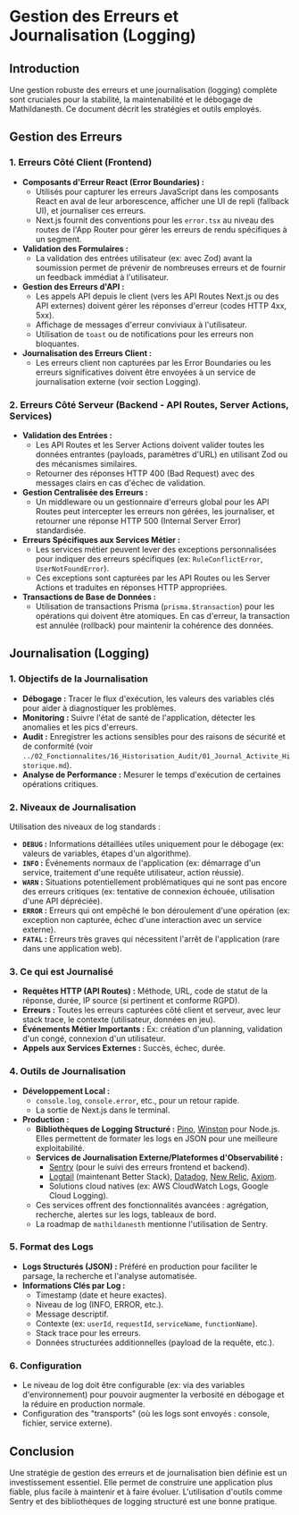 # Gestion des Erreurs et Journalisation (Logging)

## Introduction

Une gestion robuste des erreurs et une journalisation (logging) complète sont cruciales pour la stabilité, la maintenabilité et le débogage de Mathildanesth. Ce document décrit les stratégies et outils employés.

## Gestion des Erreurs

### 1. Erreurs Côté Client (Frontend)

- **Composants d'Erreur React (Error Boundaries) :**
  - Utilisés pour capturer les erreurs JavaScript dans les composants React en aval de leur arborescence, afficher une UI de repli (fallback UI), et journaliser ces erreurs.
  - Next.js fournit des conventions pour les `error.tsx` au niveau des routes de l'App Router pour gérer les erreurs de rendu spécifiques à un segment.
- **Validation des Formulaires :**
  - La validation des entrées utilisateur (ex: avec Zod) avant la soumission permet de prévenir de nombreuses erreurs et de fournir un feedback immédiat à l'utilisateur.
- **Gestion des Erreurs d'API :**
  - Les appels API depuis le client (vers les API Routes Next.js ou des API externes) doivent gérer les réponses d'erreur (codes HTTP 4xx, 5xx).
  - Affichage de messages d'erreur conviviaux à l'utilisateur.
  - Utilisation de `toast` ou de notifications pour les erreurs non bloquantes.
- **Journalisation des Erreurs Client :**
  - Les erreurs client non capturées par les Error Boundaries ou les erreurs significatives doivent être envoyées à un service de journalisation externe (voir section Logging).

### 2. Erreurs Côté Serveur (Backend - API Routes, Server Actions, Services)

- **Validation des Entrées :**
  - Les API Routes et les Server Actions doivent valider toutes les données entrantes (payloads, paramètres d'URL) en utilisant Zod ou des mécanismes similaires.
  - Retourner des réponses HTTP 400 (Bad Request) avec des messages clairs en cas d'échec de validation.
- **Gestion Centralisée des Erreurs :**
  - Un middleware ou un gestionnaire d'erreurs global pour les API Routes peut intercepter les erreurs non gérées, les journaliser, et retourner une réponse HTTP 500 (Internal Server Error) standardisée.
- **Erreurs Spécifiques aux Services Métier :**
  - Les services métier peuvent lever des exceptions personnalisées pour indiquer des erreurs spécifiques (ex: `RuleConflictError`, `UserNotFoundError`).
  - Ces exceptions sont capturées par les API Routes ou les Server Actions et traduites en réponses HTTP appropriées.
- **Transactions de Base de Données :**
  - Utilisation de transactions Prisma (`prisma.$transaction`) pour les opérations qui doivent être atomiques. En cas d'erreur, la transaction est annulée (rollback) pour maintenir la cohérence des données.

## Journalisation (Logging)

### 1. Objectifs de la Journalisation

- **Débogage :** Tracer le flux d'exécution, les valeurs des variables clés pour aider à diagnostiquer les problèmes.
- **Monitoring :** Suivre l'état de santé de l'application, détecter les anomalies et les pics d'erreurs.
- **Audit :** Enregistrer les actions sensibles pour des raisons de sécurité et de conformité (voir `../02_Fonctionnalites/16_Historisation_Audit/01_Journal_Activite_Historique.md`).
- **Analyse de Performance :** Mesurer le temps d'exécution de certaines opérations critiques.

### 2. Niveaux de Journalisation

Utilisation des niveaux de log standards :

- **`DEBUG` :** Informations détaillées utiles uniquement pour le débogage (ex: valeurs de variables, étapes d'un algorithme).
- **`INFO` :** Événements normaux de l'application (ex: démarrage d'un service, traitement d'une requête utilisateur, action réussie).
- **`WARN` :** Situations potentiellement problématiques qui ne sont pas encore des erreurs critiques (ex: tentative de connexion échouée, utilisation d'une API dépréciée).
- **`ERROR` :** Erreurs qui ont empêché le bon déroulement d'une opération (ex: exception non capturée, échec d'une interaction avec un service externe).
- **`FATAL` :** Erreurs très graves qui nécessitent l'arrêt de l'application (rare dans une application web).

### 3. Ce qui est Journalisé

- **Requêtes HTTP (API Routes) :** Méthode, URL, code de statut de la réponse, durée, IP source (si pertinent et conforme RGPD).
- **Erreurs :** Toutes les erreurs capturées côté client et serveur, avec leur stack trace, le contexte (utilisateur, données en jeu).
- **Événements Métier Importants :** Ex: création d'un planning, validation d'un congé, connexion d'un utilisateur.
- **Appels aux Services Externes :** Succès, échec, durée.

### 4. Outils de Journalisation

- **Développement Local :**
  - `console.log`, `console.error`, etc., pour un retour rapide.
  - La sortie de Next.js dans le terminal.
- **Production :**
  - **Bibliothèques de Logging Structuré :** [Pino](https://getpino.io/), [Winston](https://github.com/winstonjs/winston) pour Node.js. Elles permettent de formater les logs en JSON pour une meilleure exploitabilité.
  - **Services de Journalisation Externe/Plateformes d'Observabilité :**
    - [Sentry](https://sentry.io/) (pour le suivi des erreurs frontend et backend).
    - [Logtail](https://logtail.com/) (maintenant Better Stack), [Datadog](https://www.datadoghq.com/), [New Relic](https://newrelic.com/), [Axiom](https://axiom.co/).
    - Solutions cloud natives (ex: AWS CloudWatch Logs, Google Cloud Logging).
  - Ces services offrent des fonctionnalités avancées : agrégation, recherche, alertes sur les logs, tableaux de bord.
  - La roadmap de `mathildanesth` mentionne l'utilisation de Sentry.

### 5. Format des Logs

- **Logs Structurés (JSON) :** Préféré en production pour faciliter le parsage, la recherche et l'analyse automatisée.
- **Informations Clés par Log :**
  - Timestamp (date et heure exactes).
  - Niveau de log (INFO, ERROR, etc.).
  - Message descriptif.
  - Contexte (ex: `userId`, `requestId`, `serviceName`, `functionName`).
  - Stack trace pour les erreurs.
  - Données structurées additionnelles (payload de la requête, etc.).

### 6. Configuration

- Le niveau de log doit être configurable (ex: via des variables d'environnement) pour pouvoir augmenter la verbosité en débogage et la réduire en production normale.
- Configuration des "transports" (où les logs sont envoyés : console, fichier, service externe).

## Conclusion

Une stratégie de gestion des erreurs et de journalisation bien définie est un investissement essentiel. Elle permet de construire une application plus fiable, plus facile à maintenir et à faire évoluer. L'utilisation d'outils comme Sentry et des bibliothèques de logging structuré est une bonne pratique.

